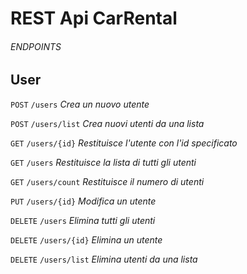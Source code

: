 # REST Api CarRental

###### ENDPOINTS

## User

`POST` `/users` _Crea un nuovo utente_

`POST` `/users/list` _Crea nuovi utenti da una lista_

`GET` `/users/{id}` _Restituisce l'utente con l'id specificato_

`GET` `/users` _Restituisce la lista di tutti gli utenti_

`GET` `/users/count` _Restituisce il numero di utenti_

`PUT` `/users/{id}` _Modifica un utente_

`DELETE` `/users` _Elimina tutti gli utenti_

`DELETE` `/users/{id}` _Elimina un utente_

`DELETE` `/users/list` _Elimina utenti da una lista_
